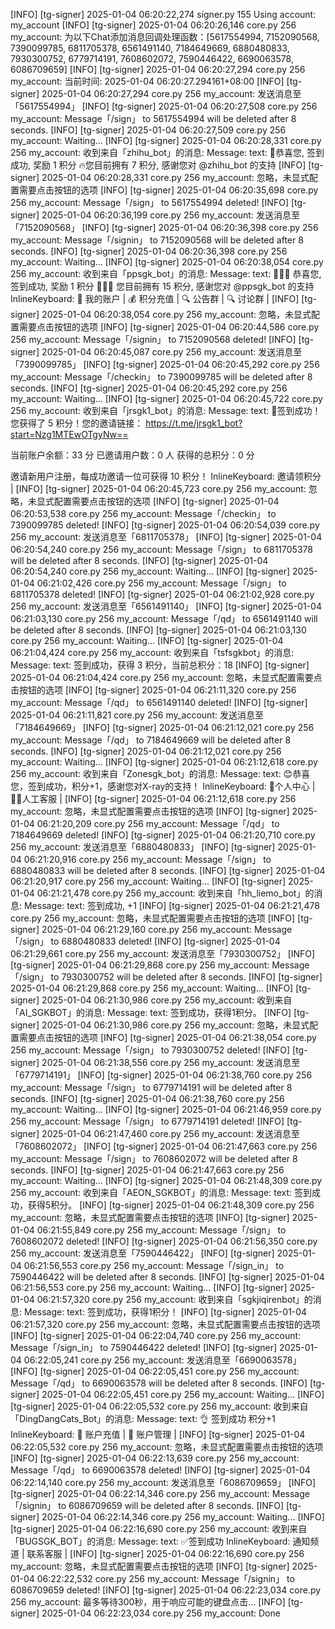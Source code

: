[INFO] [tg-signer] 2025-01-04 06:20:22,274 signer.py 155 Using account: my_account
[INFO] [tg-signer] 2025-01-04 06:20:26,146 core.py 256 my_account: 为以下Chat添加消息回调处理函数：[5617554994, 7152090568, 7390099785, 6811705378, 6561491140, 7184649669, 6880480833, 7930300752, 6779714191, 7608602072, 7590446422, 6690063578, 6086709659]
[INFO] [tg-signer] 2025-01-04 06:20:27,294 core.py 256 my_account: 当前时间: 2025-01-04 06:20:27.294161+08:00
[INFO] [tg-signer] 2025-01-04 06:20:27,294 core.py 256 my_account: 发送消息至「5617554994」
[INFO] [tg-signer] 2025-01-04 06:20:27,508 core.py 256 my_account: Message「/sign」 to 5617554994 will be deleted after 8 seconds.
[INFO] [tg-signer] 2025-01-04 06:20:27,509 core.py 256 my_account: Waiting...
[INFO] [tg-signer] 2025-01-04 06:20:28,331 core.py 256 my_account: 收到来自「zhihu_bot」的消息: 
Message: 
  text: 🎉恭喜您, 签到成功, 奖励 1 积分
🔥您目前拥有 7 积分, 感谢您对 @zhihu_bot 的支持
[INFO] [tg-signer] 2025-01-04 06:20:28,331 core.py 256 my_account: 忽略，未显式配置需要点击按钮的选项
[INFO] [tg-signer] 2025-01-04 06:20:35,698 core.py 256 my_account: Message「/sign」 to 5617554994 deleted!
[INFO] [tg-signer] 2025-01-04 06:20:36,199 core.py 256 my_account: 发送消息至「7152090568」
[INFO] [tg-signer] 2025-01-04 06:20:36,398 core.py 256 my_account: Message「/signin」 to 7152090568 will be deleted after 8 seconds.
[INFO] [tg-signer] 2025-01-04 06:20:36,398 core.py 256 my_account: Waiting...
[INFO] [tg-signer] 2025-01-04 06:20:38,054 core.py 256 my_account: 收到来自「ppsgk_bot」的消息: 
Message: 
  text: 🎉🎉🎉 恭喜您, 签到成功, 奖励 1 积分 🎉🎉🎉
您目前拥有 15 积分, 感谢您对  @ppsgk_bot 的支持
  InlineKeyboard: 
   👤 我的账户 | 💰 积分充值 | 
   🔍 公告群 | 🔍 讨论群 | 
[INFO] [tg-signer] 2025-01-04 06:20:38,054 core.py 256 my_account: 忽略，未显式配置需要点击按钮的选项
[INFO] [tg-signer] 2025-01-04 06:20:44,586 core.py 256 my_account: Message「/signin」 to 7152090568 deleted!
[INFO] [tg-signer] 2025-01-04 06:20:45,087 core.py 256 my_account: 发送消息至「7390099785」
[INFO] [tg-signer] 2025-01-04 06:20:45,292 core.py 256 my_account: Message「/checkin」 to 7390099785 will be deleted after 8 seconds.
[INFO] [tg-signer] 2025-01-04 06:20:45,292 core.py 256 my_account: Waiting...
[INFO] [tg-signer] 2025-01-04 06:20:45,722 core.py 256 my_account: 收到来自「jrsgk1_bot」的消息: 
Message: 
  text: ️️🎉签到成功！您获得了 5 积分！您的邀请链接：
https://t.me/jrsgk1_bot?start=Nzg1MTEwOTgyNw==

当前账户余额：33 分
已邀请用户数：0 人
获得的总积分：0 分

邀请新用户注册，每成功邀请一位可获得 10 积分！
  InlineKeyboard: 
   邀请领积分 | 
[INFO] [tg-signer] 2025-01-04 06:20:45,723 core.py 256 my_account: 忽略，未显式配置需要点击按钮的选项
[INFO] [tg-signer] 2025-01-04 06:20:53,538 core.py 256 my_account: Message「/checkin」 to 7390099785 deleted!
[INFO] [tg-signer] 2025-01-04 06:20:54,039 core.py 256 my_account: 发送消息至「6811705378」
[INFO] [tg-signer] 2025-01-04 06:20:54,240 core.py 256 my_account: Message「/sign」 to 6811705378 will be deleted after 8 seconds.
[INFO] [tg-signer] 2025-01-04 06:20:54,240 core.py 256 my_account: Waiting...
[INFO] [tg-signer] 2025-01-04 06:21:02,426 core.py 256 my_account: Message「/sign」 to 6811705378 deleted!
[INFO] [tg-signer] 2025-01-04 06:21:02,928 core.py 256 my_account: 发送消息至「6561491140」
[INFO] [tg-signer] 2025-01-04 06:21:03,130 core.py 256 my_account: Message「/qd」 to 6561491140 will be deleted after 8 seconds.
[INFO] [tg-signer] 2025-01-04 06:21:03,130 core.py 256 my_account: Waiting...
[INFO] [tg-signer] 2025-01-04 06:21:04,424 core.py 256 my_account: 收到来自「tsfsgkbot」的消息: 
Message: 
  text: 签到成功，获得 3 积分，当前总积分：18
[INFO] [tg-signer] 2025-01-04 06:21:04,424 core.py 256 my_account: 忽略，未显式配置需要点击按钮的选项
[INFO] [tg-signer] 2025-01-04 06:21:11,320 core.py 256 my_account: Message「/qd」 to 6561491140 deleted!
[INFO] [tg-signer] 2025-01-04 06:21:11,821 core.py 256 my_account: 发送消息至「7184649669」
[INFO] [tg-signer] 2025-01-04 06:21:12,021 core.py 256 my_account: Message「/qd」 to 7184649669 will be deleted after 8 seconds.
[INFO] [tg-signer] 2025-01-04 06:21:12,021 core.py 256 my_account: Waiting...
[INFO] [tg-signer] 2025-01-04 06:21:12,618 core.py 256 my_account: 收到来自「Zonesgk_bot」的消息: 
Message: 
  text: 😊恭喜您，签到成功，积分+1，感谢您对X-ray的支持！
  InlineKeyboard: 
   👤个人中心 | 👮‍♂️人工客服 | 
[INFO] [tg-signer] 2025-01-04 06:21:12,618 core.py 256 my_account: 忽略，未显式配置需要点击按钮的选项
[INFO] [tg-signer] 2025-01-04 06:21:20,209 core.py 256 my_account: Message「/qd」 to 7184649669 deleted!
[INFO] [tg-signer] 2025-01-04 06:21:20,710 core.py 256 my_account: 发送消息至「6880480833」
[INFO] [tg-signer] 2025-01-04 06:21:20,916 core.py 256 my_account: Message「/sign」 to 6880480833 will be deleted after 8 seconds.
[INFO] [tg-signer] 2025-01-04 06:21:20,917 core.py 256 my_account: Waiting...
[INFO] [tg-signer] 2025-01-04 06:21:21,478 core.py 256 my_account: 收到来自「hh_liemo_bot」的消息: 
Message: 
  text: 签到成功, +1
[INFO] [tg-signer] 2025-01-04 06:21:21,478 core.py 256 my_account: 忽略，未显式配置需要点击按钮的选项
[INFO] [tg-signer] 2025-01-04 06:21:29,160 core.py 256 my_account: Message「/sign」 to 6880480833 deleted!
[INFO] [tg-signer] 2025-01-04 06:21:29,661 core.py 256 my_account: 发送消息至「7930300752」
[INFO] [tg-signer] 2025-01-04 06:21:29,868 core.py 256 my_account: Message「/sign」 to 7930300752 will be deleted after 8 seconds.
[INFO] [tg-signer] 2025-01-04 06:21:29,868 core.py 256 my_account: Waiting...
[INFO] [tg-signer] 2025-01-04 06:21:30,986 core.py 256 my_account: 收到来自「AI_SGKBOT」的消息: 
Message: 
  text: 签到成功，获得1积分。
[INFO] [tg-signer] 2025-01-04 06:21:30,986 core.py 256 my_account: 忽略，未显式配置需要点击按钮的选项
[INFO] [tg-signer] 2025-01-04 06:21:38,054 core.py 256 my_account: Message「/sign」 to 7930300752 deleted!
[INFO] [tg-signer] 2025-01-04 06:21:38,556 core.py 256 my_account: 发送消息至「6779714191」
[INFO] [tg-signer] 2025-01-04 06:21:38,760 core.py 256 my_account: Message「/sign」 to 6779714191 will be deleted after 8 seconds.
[INFO] [tg-signer] 2025-01-04 06:21:38,760 core.py 256 my_account: Waiting...
[INFO] [tg-signer] 2025-01-04 06:21:46,959 core.py 256 my_account: Message「/sign」 to 6779714191 deleted!
[INFO] [tg-signer] 2025-01-04 06:21:47,460 core.py 256 my_account: 发送消息至「7608602072」
[INFO] [tg-signer] 2025-01-04 06:21:47,663 core.py 256 my_account: Message「/sign」 to 7608602072 will be deleted after 8 seconds.
[INFO] [tg-signer] 2025-01-04 06:21:47,663 core.py 256 my_account: Waiting...
[INFO] [tg-signer] 2025-01-04 06:21:48,309 core.py 256 my_account: 收到来自「AEON_SGKBOT」的消息: 
Message: 
  text: 签到成功，获得5积分。
[INFO] [tg-signer] 2025-01-04 06:21:48,309 core.py 256 my_account: 忽略，未显式配置需要点击按钮的选项
[INFO] [tg-signer] 2025-01-04 06:21:55,849 core.py 256 my_account: Message「/sign」 to 7608602072 deleted!
[INFO] [tg-signer] 2025-01-04 06:21:56,350 core.py 256 my_account: 发送消息至「7590446422」
[INFO] [tg-signer] 2025-01-04 06:21:56,553 core.py 256 my_account: Message「/sign_in」 to 7590446422 will be deleted after 8 seconds.
[INFO] [tg-signer] 2025-01-04 06:21:56,553 core.py 256 my_account: Waiting...
[INFO] [tg-signer] 2025-01-04 06:21:57,320 core.py 256 my_account: 收到来自「sgkjiqirenbot」的消息: 
Message: 
  text: 签到成功，获得1积分！
[INFO] [tg-signer] 2025-01-04 06:21:57,320 core.py 256 my_account: 忽略，未显式配置需要点击按钮的选项
[INFO] [tg-signer] 2025-01-04 06:22:04,740 core.py 256 my_account: Message「/sign_in」 to 7590446422 deleted!
[INFO] [tg-signer] 2025-01-04 06:22:05,241 core.py 256 my_account: 发送消息至「6690063578」
[INFO] [tg-signer] 2025-01-04 06:22:05,451 core.py 256 my_account: Message「/qd」 to 6690063578 will be deleted after 8 seconds.
[INFO] [tg-signer] 2025-01-04 06:22:05,451 core.py 256 my_account: Waiting...
[INFO] [tg-signer] 2025-01-04 06:22:05,532 core.py 256 my_account: 收到来自「DingDangCats_Bot」的消息: 
Message: 
  text: 👌 签到成功 积分+1
  InlineKeyboard: 
   🏧 账户充值 | 👤 账户管理 | 
[INFO] [tg-signer] 2025-01-04 06:22:05,532 core.py 256 my_account: 忽略，未显式配置需要点击按钮的选项
[INFO] [tg-signer] 2025-01-04 06:22:13,639 core.py 256 my_account: Message「/qd」 to 6690063578 deleted!
[INFO] [tg-signer] 2025-01-04 06:22:14,140 core.py 256 my_account: 发送消息至「6086709659」
[INFO] [tg-signer] 2025-01-04 06:22:14,346 core.py 256 my_account: Message「/signin」 to 6086709659 will be deleted after 8 seconds.
[INFO] [tg-signer] 2025-01-04 06:22:14,346 core.py 256 my_account: Waiting...
[INFO] [tg-signer] 2025-01-04 06:22:16,690 core.py 256 my_account: 收到来自「BUGSGK_BOT」的消息: 
Message: 
  text: ✅签到成功
  InlineKeyboard: 
   通知频道 | 联系客服 | 
[INFO] [tg-signer] 2025-01-04 06:22:16,690 core.py 256 my_account: 忽略，未显式配置需要点击按钮的选项
[INFO] [tg-signer] 2025-01-04 06:22:22,532 core.py 256 my_account: Message「/signin」 to 6086709659 deleted!
[INFO] [tg-signer] 2025-01-04 06:22:23,034 core.py 256 my_account: 最多等待300秒，用于响应可能的键盘点击...
[INFO] [tg-signer] 2025-01-04 06:22:23,034 core.py 256 my_account: Done
